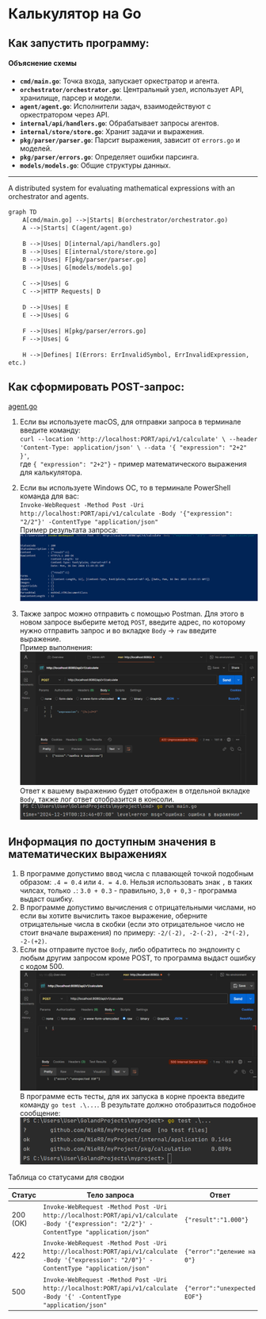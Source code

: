 # Калькулятор на Go

## Как запустить программу:
#### Объяснение схемы
- **`cmd/main.go`**: Точка входа, запускает оркестратор и агента.
- **`orchestrator/orchestrator.go`**: Центральный узел, использует API, хранилище, парсер и модели.
- **`agent/agent.go`**: Исполнители задач, взаимодействуют с оркестратором через API.
- **`internal/api/handlers.go`**: Обрабатывает запросы агентов.
- **`internal/store/store.go`**: Хранит задачи и выражения.
- **`pkg/parser/parser.go`**: Парсит выражения, зависит от `errors.go` и моделей.
- **`pkg/parser/errors.go`**: Определяет ошибки парсинга.
- **`models/models.go`**: Общие структуры данных.

---

A distributed system for evaluating mathematical expressions with an orchestrator and agents.

```mermaid
graph TD
    A[cmd/main.go] -->|Starts| B(orchestrator/orchestrator.go)
    A -->|Starts| C(agent/agent.go)
    
    B -->|Uses| D[internal/api/handlers.go]
    B -->|Uses| E[internal/store/store.go]
    B -->|Uses| F[pkg/parser/parser.go]
    B -->|Uses| G[models/models.go]
    
    C -->|Uses| G
    C -->|HTTP Requests| D
    
    D -->|Uses| E
    E -->|Uses| G
    
    F -->|Uses| H[pkg/parser/errors.go]
    F -->|Uses| G
    
    H -->|Defines| I(Errors: ErrInvalidSymbol, ErrInvalidExpression, etc.)
```

## Как сформировать POST-запрос:
[agent.go](agent%2Fagent.go)
1) Если вы используете macOS, для отправки запроса в терминале введите команду:  
`curl --location 'http://localhost:PORT/api/v1/calculate' \
   --header 'Content-Type: application/json' \
   --data '{
   "expression": "2+2"
   }'`,  
где `{ "expression": "2+2"}` - пример математического выражения для калькулятора.
2) Если вы используете Windows OC, то в терминале PowerShell команда для вас:  
`Invoke-WebRequest -Method Post -Uri http://localhost:PORT/api/v1/calculate -Body '{"expression": "2/2"}' -ContentType "application/json"`  
Пример результата запроса:
![img.png](img.png)

3) Также запрос можно отправить с помощью Postman. Для этого в новом запросе выберите метод `POST`, введите адрес, по которому нужно отправить запрос и во вкладке `Body` -> `raw` введите выражение.  
Пример выполнения:
![img_1.png](img_1.png)
Ответ к вашему выражению будет отображен в отдельной вкладке `Body`, также лог ответ отобразится в консоли.
![img_2.png](img_2.png)

## Информация по доступным значения в математических выражениях

1) В программе допустимо ввод числа с плавающей точкой подобным образом: `.4 = 0.4` или `4. = 4.0`. Нельзя использовать знак `,` в таких чилсах, только `.`: `3.0 + 0.3` - правильно, `3,0 + 0,3` - программа выдаст ошибку.
2) В программе допустимо вычисления с отрицательными числами, но если вы хотите вычислить такое выражение, оберните отрицательные числа в скобки (если это отрицательное число не стоит вначале выражения) по примеру: `-2/(-2), -2-(-2), -2*(-2), -2-(+2)`.
3) Если вы отправите пустое `Body`, либо обратитесь по эндпоинту c любым другим запросом кроме POST, то программа выдаст ошибку с кодом 500.  
![img_5.png](img_5.png)  
В программе есть тесты, для их запуска в корне проекта введите команду `go test .\...`. В результате должно отобразиться подобное сообщение:  
![img_4.png](img_4.png)

Таблица со статусами для сводки

| Статус   | Тело запроса                                                                                                           | Ответ |
|----------|------------------------------------------------------------------------------------------------------------------------|-|
| 200 (ОК) | `Invoke-WebRequest -Method Post -Uri http://localhost:PORT/api/v1/calculate -Body '{"expression": "2/2"}' -ContentType "application/json"` | `{"result":"1.000"}` |
| 422      | `Invoke-WebRequest -Method Post -Uri http://localhost:PORT/api/v1/calculate -Body '{"expression": "2/0"}' -ContentType "application/json"` | `{"error":"деление на 0"}`|
| 500      | `Invoke-WebRequest -Method Post -Uri http://localhost:PORT/api/v1/calculate -Body '{' -ContentType "application/json"` |`{"error":"unexpected EOF"}` |
